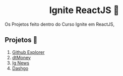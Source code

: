 <h1 align = "center"> Ignite ReactJS 🚀</h1>

Os Projetos feito dentro do Curso Ignite em ReactJS,

## Projetos 📓
1. [Github Explorer](https://github.com/rafaelmgr12/ignite-reactjs/tree/c044b8c38847346dd68df69e698922bf77f15961/01-github-explorer)
2. [dtMoney](https://github.com/rafaelmgr12/ignite-reactjs/tree/c044b8c38847346dd68df69e698922bf77f15961/dtmoney)
3. [Ig News](https://github.com/rafaelmgr12/ignite-reactjs/tree/c044b8c38847346dd68df69e698922bf77f15961/ig-news)
4. [Dashgo](https://github.com/rafaelmgr12/ignite-reactjs/tree/main/dashgo)


